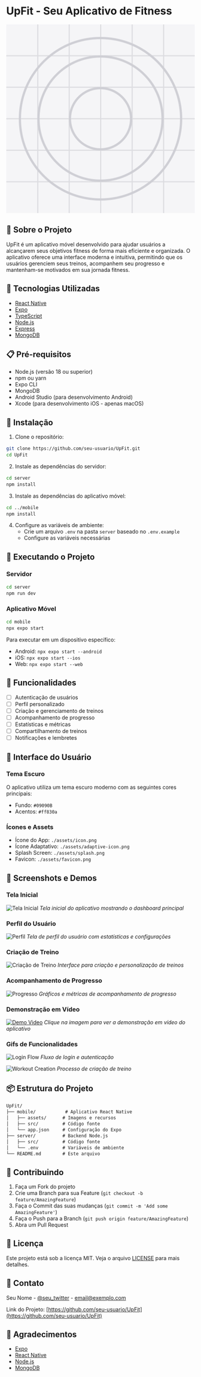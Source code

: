 # UpFit - Seu Aplicativo de Fitness

![UpFit Logo](./mobile/assets/icon.png)

## 📱 Sobre o Projeto

UpFit é um aplicativo móvel desenvolvido para ajudar usuários a alcançarem seus objetivos fitness de forma mais eficiente e organizada. O aplicativo oferece uma interface moderna e intuitiva, permitindo que os usuários gerenciem seus treinos, acompanhem seu progresso e mantenham-se motivados em sua jornada fitness.

## 🚀 Tecnologias Utilizadas

- [React Native](https://reactnative.dev/)
- [Expo](https://expo.dev/)
- [TypeScript](https://www.typescriptlang.org/)
- [Node.js](https://nodejs.org/)
- [Express](https://expressjs.com/)
- [MongoDB](https://www.mongodb.com/)

## 📋 Pré-requisitos

- Node.js (versão 18 ou superior)
- npm ou yarn
- Expo CLI
- MongoDB
- Android Studio (para desenvolvimento Android)
- Xcode (para desenvolvimento iOS - apenas macOS)

## 🔧 Instalação

1. Clone o repositório:

```bash
git clone https://github.com/seu-usuario/UpFit.git
cd UpFit
```

2. Instale as dependências do servidor:

```bash
cd server
npm install
```

3. Instale as dependências do aplicativo móvel:

```bash
cd ../mobile
npm install
```

4. Configure as variáveis de ambiente:
   - Crie um arquivo `.env` na pasta `server` baseado no `.env.example`
   - Configure as variáveis necessárias

## 🚀 Executando o Projeto

### Servidor

```bash
cd server
npm run dev
```

### Aplicativo Móvel

```bash
cd mobile
npx expo start
```

Para executar em um dispositivo específico:

- Android: `npx expo start --android`
- iOS: `npx expo start --ios`
- Web: `npx expo start --web`

## 📱 Funcionalidades

- [ ] Autenticação de usuários
- [ ] Perfil personalizado
- [ ] Criação e gerenciamento de treinos
- [ ] Acompanhamento de progresso
- [ ] Estatísticas e métricas
- [ ] Compartilhamento de treinos
- [ ] Notificações e lembretes

## 🎨 Interface do Usuário

### Tema Escuro

O aplicativo utiliza um tema escuro moderno com as seguintes cores principais:

- Fundo: `#09090B`
- Acentos: `#ff830a`

### Ícones e Assets

- Ícone do App: `./assets/icon.png`
- Ícone Adaptativo: `./assets/adaptive-icon.png`
- Splash Screen: `./assets/splash.png`
- Favicon: `./assets/favicon.png`

## 📸 Screenshots e Demos

### Tela Inicial

![Tela Inicial](./docs/screenshots/home.png)
_Tela inicial do aplicativo mostrando o dashboard principal_

### Perfil do Usuário

![Perfil](https://i.postimg.cc/t4bSJRZP/Hand-and-i-Phone-16-Pro.png)
_Tela de perfil do usuário com estatísticas e configurações_

### Criação de Treino

![Criação de Treino](./docs/screenshots/create-workout.png)
_Interface para criação e personalização de treinos_

### Acompanhamento de Progresso

![Progresso](./docs/screenshots/progress.png)
_Gráficos e métricas de acompanhamento de progresso_

### Demonstração em Vídeo

[![Demo Video](https://img.youtube.com/vi/SEU_VIDEO_ID/0.jpg)](https://www.youtube.com/watch?v=SEU_VIDEO_ID)
_Clique na imagem para ver a demonstração em vídeo do aplicativo_

### Gifs de Funcionalidades

![Login Flow](./docs/gifs/login-flow.gif)
_Fluxo de login e autenticação_

![Workout Creation](./docs/gifs/workout-creation.gif)
_Processo de criação de treino_

## 📦 Estrutura do Projeto

```
UpFit/
├── mobile/           # Aplicativo React Native
│   ├── assets/      # Imagens e recursos
│   ├── src/         # Código fonte
│   └── app.json     # Configuração do Expo
├── server/          # Backend Node.js
│   ├── src/         # Código fonte
│   └── .env         # Variáveis de ambiente
└── README.md        # Este arquivo
```

## 🤝 Contribuindo

1. Faça um Fork do projeto
2. Crie uma Branch para sua Feature (`git checkout -b feature/AmazingFeature`)
3. Faça o Commit das suas mudanças (`git commit -m 'Add some AmazingFeature'`)
4. Faça o Push para a Branch (`git push origin feature/AmazingFeature`)
5. Abra um Pull Request

## 📝 Licença

Este projeto está sob a licença MIT. Veja o arquivo [LICENSE](LICENSE) para mais detalhes.

## 📧 Contato

Seu Nome - [@seu_twitter](https://twitter.com/seu_twitter) - email@exemplo.com

Link do Projeto: [https://github.com/seu-usuario/UpFit](https://github.com/seu-usuario/UpFit)

## 🙏 Agradecimentos

- [Expo](https://expo.dev/)
- [React Native](https://reactnative.dev/)
- [Node.js](https://nodejs.org/)
- [MongoDB](https://www.mongodb.com/)
